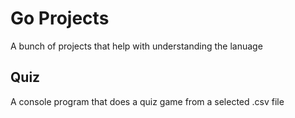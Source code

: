 # Go Projects
A bunch of projects that help with understanding the lanuage

## Quiz
A console program that does a quiz game from a selected .csv file
